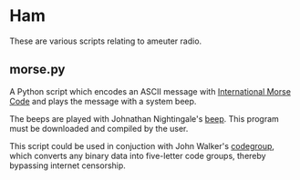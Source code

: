 Ham
===

These are various scripts relating to ameuter radio.


morse.py
--------


A Python script which encodes an ASCII message with
[International Morse Code](https://en.wikipedia.org/wiki/International_Morse_Code#Letters.2C_numbers.2C_punctuation)
and plays the message with a system beep.

The beeps are played with Johnathan Nightingale's
[beep](http://www.johnath.com/beep/). This program must be downloaded and
compiled by the user.

This script could be used in conjuction with John Walker's
[codegroup](http://www.fourmilab.ch/codegroup/), which converts any binary data
into five-letter code groups, thereby bypassing internet censorship.

